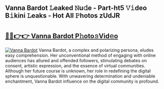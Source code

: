 ## Vanna Bardot 𝙻eaked 𝙽u𝚍e - Part-ht5 𝚅𝚒deo B𝚒kini 𝙻eaks - Hot All 𝙿hotos zUdJR

# <h2><a href="http://ld6cf0.urlbe.top/?page=Vanna+Bardot">🔗🔗👉👉 Vanna Bardot P𝚑oto𝚜Vid𝚎o</a></h2>

[![Vanna Bardot](https://i.imgur.com/eBuTRDB.gif)](http://ld6cf0.urlbe.top/?page=Vanna+Bardot)
Vanna Bardot, a complex and polarizing persona, eludes easy comprehension. Her unconventional method of engaging with online audiences has allured and offended followers, stimulating debates on consent, artistic expression, and the essence of virtual communities. Although her future course is unknown, her role in redefining the digital sphere is unquestionable. With unwavering determination and undeniable enchantment, Vanna Bardot influence on the digital community is profound.
